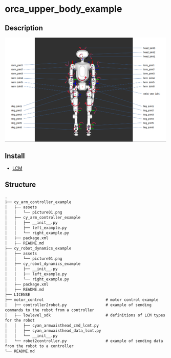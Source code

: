 # orca_upper_body_example

## Description

![](./assets/description.png)

## Install

- [LCM](https://lcm-proj.github.io/lcm/content/install-instructions.html)

## Structure

```text
.
├── cy_arm_controller_example
│   ├── assets
│   │   └── picture01.png
│   ├── cy_arm_controller_example
│   │   ├── __init__.py
│   │   ├── left_example.py
│   │   └── right_example.py
│   ├── package.xml
│   ├── README.md
├── cy_robot_dynamics_example
│   ├── assets
│   │   └── picture01.png
│   ├── cy_robot_dynamics_example
│   │   ├── __init__.py
│   │   ├── left_example.py
│   │   └── right_example.py
│   ├── package.xml
│   ├── README.md
├── LICENSE     
├── motor_control                           # motor control example 
│   ├── controller2robot.py                 # example of sending commands to the robot from a controller
│   ├── lowlevel_sdk                        # definitions of LCM types for the robot
│   │   ├── cyan_armwaisthead_cmd_lcmt.py   
│   │   ├── cyan_armwaisthead_data_lcmt.py
│   │   └── __init__.py
│   └── robot2controller.py                 # example of sending data from the robot to a controller
└── README.md
```